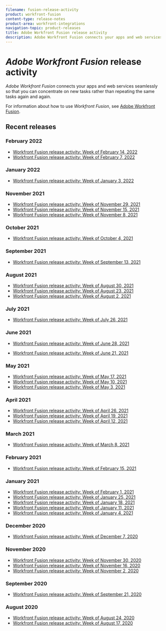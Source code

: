 ```yaml
---
filename: fusion-release-activity
product: workfront-fusion
content-type: release-notes
product-area: workfront-integrations
navigation-topic: product-releases
title: Adobe Workfront Fusion release activity
description: Adobe Workfront Fusion connects your apps and web services seamlessly so that you can concentrate on new tasks rather than repeating the same tasks again and again.
---
```


# *Adobe Workfront Fusion* release activity

*Adobe Workfront Fusion* connects your apps and web services seamlessly so that you can concentrate on new tasks rather than repeating the same tasks again and again.

For information about how to use *Workfront Fusion*, see [Adobe Workfront Fusion](../../../workfront-fusion/workfront-fusion-2.md).

## Recent releases

### February 2022

  <!--
  <li data-mc-conditions="QuicksilverOrClassic.Draft mode"> <p><a href="../../../product-announcements/product-releases/fusion-release-activity/fusion-feb-14-22.md" class="MCXref xref" xrefformat="{para}">Workfront Fusion release activity:&nbsp;Week of February 14, 2022</a> </p> </li>
  -->

* [Workfront Fusion release activity: Week of February 14, 2022](../../../product-announcements/product-releases/fusion-release-activity/fusion-feb-14-22.md) 
* [Workfront Fusion release activity: Week of February 7, 2022](../../../product-announcements/product-releases/fusion-release-activity/fusion-feb-7-21.md)

### January 2022

* [Workfront Fusion release activity: Week of January 3, 2022](../../../product-announcements/product-releases/fusion-release-activity/fusion-jan-3-22.md)

### November 2021

* [Workfront Fusion release activity: Week of November 29, 2021](../../../product-announcements/product-releases/fusion-release-activity/fusion-nov-29-21.md) 
* [Workfront Fusion release activity: Week of November 15, 2021](../../../product-announcements/product-releases/fusion-release-activity/fusion-nov-15-21.md) 
* [Workfront Fusion release activity: Week of November 8, 2021](../../../product-announcements/product-releases/fusion-release-activity/fusion-nov-8-21.md)

### October 2021

* [Workfront Fusion release activity: Week of October 4, 2021](../../../product-announcements/product-releases/fusion-release-activity/fusion-oct-4-21.md)

### September 2021

* [Workfront Fusion release activity: Week of September 13, 2021](../../../product-announcements/product-releases/fusion-release-activity/fusion-sept-13-21.md)

### August 2021

* [Workfront Fusion release activity: Week of August 30, 2021](../../../product-announcements/product-releases/fusion-release-activity/fusion-aug-30-21.md) 
* [Workfront Fusion release activity: Week of August 23, 2021](../../../product-announcements/product-releases/fusion-release-activity/fusion-aug-23-21.md) 
* [Workfront Fusion release activity: Week of August 2, 2021](../../../product-announcements/product-releases/fusion-release-activity/fusion-aug-2.md)

### July 2021

* [Workfront Fusion release activity: Week of July 26, 2021](../../../product-announcements/product-releases/fusion-release-activity/fusion-jul-26.md)

### June 2021

* [Workfront Fusion release activity: Week of June 28, 2021](../../../product-announcements/product-releases/fusion-release-activity/fusion-jun-28.md)

* [Workfront Fusion release activity: Week of June 21, 2021](../../../product-announcements/product-releases/fusion-release-activity/fusion-jun-21.md)

### May 2021

* [Workfront Fusion release activity: Week of May 17, 2021](../../../product-announcements/product-releases/fusion-release-activity/fusion-may-17.md) 
* [Workfront Fusion release activity: Week of May 10, 2021](../../../product-announcements/product-releases/fusion-release-activity/fusion-may-10.md) 
* [Workfront Fusion release activity: Week of May 3, 2021](../../../product-announcements/product-releases/fusion-release-activity/fusion-may-3.md)

### April 2021

* [Workfront Fusion release activity: Week of April 26, 2021](../../../product-announcements/product-releases/fusion-release-activity/fusion-apr-26.md) 
* [Workfront Fusion release activity: Week of April 19, 2021](../../../product-announcements/product-releases/fusion-release-activity/fusion-apr-19.md) 
* [Workfront Fusion release activity: Week of April 12, 2021](../../../product-announcements/product-releases/fusion-release-activity/fusion-apr-12.md)

### March 2021

* [Workfront Fusion release activity: Week of March 8, 2021](../../../product-announcements/product-releases/fusion-release-activity/fusion-mar-8.md)

### February 2021

* [Workfront Fusion release activity: Week of February 15, 2021](../../../product-announcements/product-releases/fusion-release-activity/fusion-feb-15.md)

### January 2021

* [Workfront Fusion release activity: Week of February 1, 2021](../../../product-announcements/product-releases/fusion-release-activity/fusion-feb-1.md) 
* [Workfront Fusion release activity: Week of January 25, 2021](../../../product-announcements/product-releases/fusion-release-activity/fusion-jan-25.md) 
* [Workfront Fusion release activity: Week of January 18, 2021](../../../product-announcements/product-releases/fusion-release-activity/fusion-jan-18.md) 
* [Workfront Fusion release activity: Week of January 11, 2021](../../../product-announcements/product-releases/fusion-release-activity/fusion-jan-11.md) 
* [Workfront Fusion release activity: Week of January 4, 2021](../../../product-announcements/product-releases/fusion-release-activity/fusion-jan-4.md)

### December 2020

* [Workfront Fusion release activity: Week of December 7, 2020](../../../product-announcements/product-releases/fusion-release-activity/fusion-release-archive/fusion-release-archive-2020/fusion-dec-7.md)

### November 2020

* [Workfront Fusion release activity: Week of November 30, 2020](../../../product-announcements/product-releases/fusion-release-activity/fusion-release-archive/fusion-release-archive-2020/fusion-nov-30.md) 
* [Workfront Fusion release activity: Week of November 16, 2020](../../../product-announcements/product-releases/fusion-release-activity/fusion-release-archive/fusion-release-archive-2020/fusion-nov-16.md) 
* [Workfront Fusion release activity: Week of November 2, 2020](../../../product-announcements/product-releases/fusion-release-activity/fusion-release-archive/fusion-release-archive-2020/fusion-nov-2.md)

### September 2020

* [Workfront Fusion release activity: Week of September 21, 2020](../../../product-announcements/product-releases/fusion-release-activity/fusion-release-archive/fusion-release-archive-2020/fusion-sept-21.md)

### August 2020

* [Workfront Fusion release activity: Week of August 24, 2020](../../../product-announcements/product-releases/fusion-release-activity/fusion-release-archive/fusion-release-archive-2020/fusion-aug-24.md) 
* [Workfront Fusion release activity: Week of August 17, 2020](../../../product-announcements/product-releases/fusion-release-activity/fusion-release-archive/fusion-release-archive-2020/fusion-aug-17.md)

